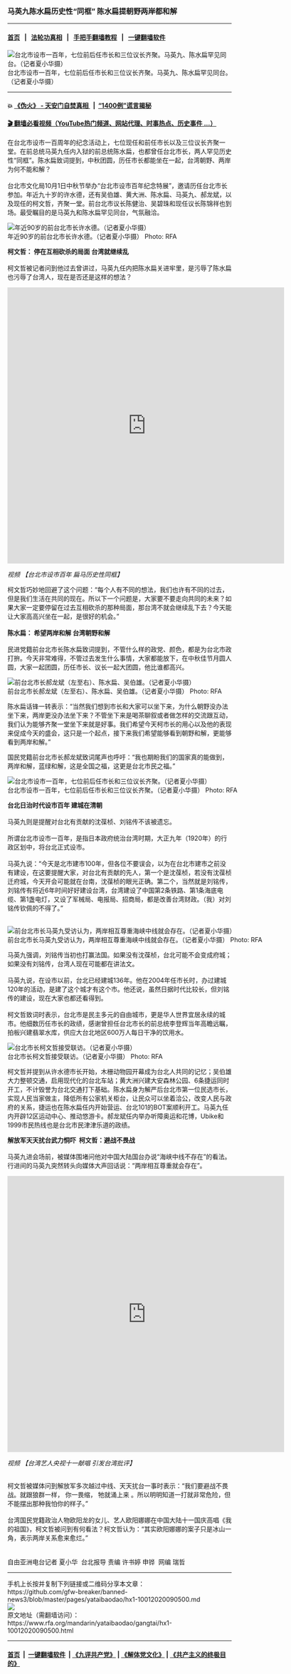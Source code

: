 ### 马英九陈水扁历史性“同框”  陈水扁提朝野两岸都和解
------------------------

#### [首页](https://github.com/gfw-breaker/banned-news3/blob/master/README.md) &nbsp;&nbsp;|&nbsp;&nbsp; [法轮功真相](https://github.com/begood0513/basic/blob/master/README.md)  &nbsp;&nbsp;|&nbsp;&nbsp; [手把手翻墙教程](https://github.com/gfw-breaker/guides/wiki)  &nbsp;&nbsp;|&nbsp;&nbsp; [一键翻墙软件](https://github.com/gfw-breaker/nogfw/blob/master/README.md)  



<div id="headerimg">
 <img alt="台北市设市一百年，七位前后任市长和三位议长齐聚。马英九、陈水扁罕见同台。（记者夏小华摄）" src="https://www.rfa.org/mandarin/yataibaodao/gangtai/hx1-10012020090500.html/1.jpeg/@@images/08aba33d-0e01-483a-8621-493342b90811.jpeg" title="台北市设市一百年，七位前后任市长和三位议长齐聚。马英九、陈水扁罕见同台。（记者夏小华摄）"/>
 <div id="headerimgcontents">
  <div id="headerimgcaption">
   <span>
    台北市设市一百年，七位前后任市长和三位议长齐聚。马英九、陈水扁罕见同台。（记者夏小华摄）
   </span>
   <!-- zoomattribute -->
  </div>
  <!-- headerimgcaption -->
 </div>
 <!-- headerimagecontents -->
</div>

<hr/>


#### 💥 [《伪火》 - 天安门自焚真相 ](http://158.247.195.190:10000/videos/blog/weihuo.html)&nbsp; |&nbsp; [“1400例”谎言揭秘  ](http://158.247.195.190:10000/videos/blog/jiexi1400.html)

#### [ 🎬  翻墙必看视频（YouTube热门频道、网站代理、时事热点、历史事件 ...）](https://github.com/gfw-breaker/links/blob/master/banned.md)

<div id="storytext">
 <div>
  <div class="slot_header">
  </div>
 </div>
 <p>
 </p>
 <p>
  在台北市设市一百周年的纪念活动上，七位现任和前任市长以及三位议长齐聚一堂。在前总统马英九任内入狱的前总统陈水扁，也都曾任台北市长，两人罕见历史性“同框”。陈水扁致词提到，中秋团圆，历任市长都能坐在一起，台湾朝野、两岸为何不能和解？
  <br/>
  <br/>
  台北市文化局10月1日中秋节举办“台北市设市百年纪念特展”，邀请历任台北市长参加。年近九十岁的许水德，还有吴伯雄、黄大洲、陈水扁、马英九、郝龙斌，以及现任的柯文哲，齐聚一堂。前台北市议长陈健治、吴碧珠和现任议长陈锦祥也到场。最受瞩目的是马英九和陈水扁罕见同台，气氛融洽。
 </p>
 <p>
 </p>
 <p>
  <div class="image-inline captioned" style="width:640px;">
   <div style="width:640px;">
    <img alt="年近90岁的前台北市长许水德。（记者夏小华摄）" src="https://www.rfa.org/mandarin/yataibaodao/gangtai/hx1-10012020090500.html/4.png" title="年近90岁的前台北市长许水德。（记者夏小华摄）"/>
   </div>
   <div class="image-caption">
    <span style="width:640px;">
     年近90岁的前台北市长许水德。（记者夏小华摄）
    </span>
    <span class="copyright">
     Photo: RFA
    </span>
   </div>
  </div>
 </p>
 <p>
 </p>
 <p>
 </p>
 <p>
  <b>
   柯文哲： 停在互相砍杀的局面 台湾就继续乱
  </b>
  <br/>
  <br/>
  柯文哲被记者问到他过去曾讲过，马英九任内把陈水扁关进牢里，是污辱了陈水扁也污辱了台湾人，现在是否还是这样的想法？
 </p>
 <p>
 </p>
 <p>
  <iframe frameborder="0" height="620" scrolling="no" src="https://www.facebook.com/plugins/video.php?href=https%3A%2F%2Fwww.facebook.com%2FRFAChinese%2Fvideos%2F3267048936749355%2F&amp;show_text=0&amp;width=622" width="622">
  </iframe>
 </p>
 <p>
  <i>
   视频
   <span class="hzawbc8m oo9gr5id knj5qynh a3bd9o3v jq4qci2q iv3no6db c8b282yb mau55g9w fe6kdd0r d3f4x2em aigsh9s9 nxhoafnm keod5gw0 a8c37x1j rrkovp55 c1et5uql qv66sw1b hpfvmrgz d2edcug0" dir="auto">
    【台北市设市百年 扁马历史性同框】
   </span>
  </i>
 </p>
 <p>
 </p>
 <p>
  柯文哲巧妙地回避了这个问题：“每个人有不同的想法，我们也许有不同的过去，但是我们生活在共同的现在。所以下一个问题是，大家要不要走向共同的未来？如果大家一定要停留在过去互相砍杀的那种局面，那台湾不就会继续乱下去？今天能让大家高高兴坐在一起，是很好的机会。”
  <br/>
  <br/>
  <b>
   陈水扁： 希望两岸和解 台湾朝野和解
  </b>
  <br/>
  <br/>
  民进党籍前台北市长陈水扁致词提到，不管什么样的政党、颜色，都是为台北市政打拚。今天非常难得，不管过去发生什么事情，大家都能放下，在中秋佳节月圆人圆，大家一起团圆，历任市长、议长一起大团圆，他比谁都高兴。
 </p>
 <p>
 </p>
 <p>
  <div class="image-inline captioned" style="width:640px;">
   <div style="width:640px;">
    <img alt="前台北市长郝龙斌（左至右）、陈水扁、吴伯雄。（记者夏小华摄）" src="https://www.rfa.org/mandarin/yataibaodao/gangtai/hx1-10012020090500.html/5.png" title="前台北市长郝龙斌（左至右）、陈水扁、吴伯雄。（记者夏小华摄）"/>
   </div>
   <div class="image-caption">
    <span style="width:640px;">
     前台北市长郝龙斌（左至右）、陈水扁、吴伯雄。（记者夏小华摄）
    </span>
    <span class="copyright">
     Photo: RFA
    </span>
   </div>
  </div>
 </p>
 <p>
  陈水扁话锋一转表示：“当然我们想到市长和大家可以坐下来，为什么朝野没办法坐下来，两岸更没办法坐下来？不管坐下来是喝茶聊叙或者做怎样的交流跟互动，我们认为能够齐聚一堂坐下来就是好事。我们希望今天柯市长的用心以及他的表现来促成今天的盛会，这只是一个起点，接下来我们希望能够看到朝野和解，更能够看到两岸和解。”
 </p>
 <p>
  国民党籍前台北市长郝龙斌致词尾声也呼吁：“我也期盼我们的国家真的能做到，两岸和解，蓝绿和解，这是全国之福，这更是台北市民之福。”
 </p>
 <p>
 </p>
 <p>
  <div class="image-inline captioned" style="width:640px;">
   <div style="width:640px;">
    <img alt="台北市设市一百年，七位前后任市长和三位议长齐聚。（记者夏小华摄）" src="https://www.rfa.org/mandarin/yataibaodao/gangtai/hx1-10012020090500.html/8.png" title="台北市设市一百年，七位前后任市长和三位议长齐聚。（记者夏小华摄）"/>
   </div>
   <div class="image-caption">
    <span style="width:640px;">
     台北市设市一百年，七位前后任市长和三位议长齐聚。（记者夏小华摄）
    </span>
    <span class="copyright">
     Photo: RFA
    </span>
   </div>
  </div>
 </p>
 <p>
  <b>
   台北日治时代设市百年 建城在清朝
  </b>
  <br/>
  <br/>
  马英九则是提醒对台北有贡献的沈葆桢、刘铭传不该被遗忘。
  <br/>
  <br/>
  所谓台北市设市一百年，是指日本政府统治台湾时期，大正九年（1920年）的行政区划中，将台北正式设市。
  <br/>
  <br/>
  马英九说：“今天是北市建市100年，但各位不要误会，以为在台北市建市之前没有建设，在这要提醒大家，对台北有贡献的先人，第一个是沈葆桢，若没有沈葆桢迁府城，今天开会可能就在台南，沈葆桢的眼光正确。第二个，当然就是刘铭传，刘铭传有将近6年时间好好建设台湾，台湾建设了中国第2条铁路、第1条海底电缆、第1盏电灯，又设了军械局、电报局、招商局，都是改善台湾财政。（我）对刘铭传钦佩的不得了。”
  <br/>
  <br/>
 </p>
 <p>
  <div class="image-inline captioned" style="width:640px;">
   <div style="width:640px;">
    <img alt="前台北市长马英九受访认为，两岸相互尊重海峡中线就会存在。（记者夏小华摄）" src="https://www.rfa.org/mandarin/yataibaodao/gangtai/hx1-10012020090500.html/7.jpeg" title="前台北市长马英九受访认为，两岸相互尊重海峡中线就会存在。（记者夏小华摄）"/>
   </div>
   <div class="image-caption">
    <span style="width:640px;">
     前台北市长马英九受访认为，两岸相互尊重海峡中线就会存在。（记者夏小华摄）
    </span>
    <span class="copyright">
     Photo: RFA
    </span>
   </div>
  </div>
 </p>
 <p>
  马英九强调，刘铭传当初也打赢法国。如果没有沈葆桢，台北可能不会变成府城；如果没有刘铭传，台湾人现在可能都在讲法文。
  <br/>
  <br/>
  马英九说，在设市以前，台北已经建城136年。他在2004年任市长时，办过建城120年的活动，是建了这个城才有这个市。他还说，虽然日据时代比较长，但刘铭传的建设，现在大家也都还看得到。
  <br/>
  <br/>
  柯文哲致词时表示，台北市是民主多元的自由城市，更是华人世界宜居永续的城市。他细数历任市长的政绩，感谢曾担任台北市长的前总统李登辉当年高瞻远瞩，拍板兴建翡翠水库，供应大台北地区600万人每日干净的饮用水。
 </p>
 <p>
 </p>
 <p>
  <div class="image-inline captioned" style="width:640px;">
   <div style="width:640px;">
    <img alt="台北市长柯文哲接受联访。（记者夏小华摄）" src="https://www.rfa.org/mandarin/yataibaodao/gangtai/hx1-10012020090500.html/2.png" title="台北市长柯文哲接受联访。（记者夏小华摄）"/>
   </div>
   <div class="image-caption">
    <span style="width:640px;">
     台北市长柯文哲接受联访。（记者夏小华摄）
    </span>
    <span class="copyright">
     Photo: RFA
    </span>
   </div>
  </div>
 </p>
 <p>
  柯文哲并提到从许水德市长开始，木栅动物园开幕成为台北人共同的记忆；吴伯雄大力整顿交通，启用现代化的台北车站；黄大洲兴建大安森林公园、6条捷运同时开工，不计毁誉为台北交通打下基础。陈水扁身为解严后台北市第一位民选市长，实现人民当家做主，降低所有公家机关柜台，让民众可以坐着洽公，改变人民与政府的关系，捷运也在陈水扁任内开始营运、台北101的BOT案顺利开工。马英九任内开辟12区运动中心、推动悠游卡。郝龙斌任内举办听障奥运和花博，Ubike和1999市民热线也是台北市民津津乐道的政绩。
 </p>
 <p>
  <b>
   解放军天天扰台武力恫吓  柯文哲：避战不畏战
  </b>
  <br/>
  <br/>
  马英九进会场前，被媒体围堵问他对中国大陆国台办说“海峡中线不存在”的看法。行进间的马英九突然转头向媒体大声回话说：“两岸相互尊重就会存在”。
 </p>
 <p>
 </p>
 <p>
  <iframe frameborder="0" height="620" scrolling="no" src="https://www.facebook.com/plugins/video.php?href=https%3A%2F%2Fwww.facebook.com%2FRFAChinese%2Fvideos%2F2708760476058724%2F&amp;show_text=0&amp;width=622" width="622">
  </iframe>
 </p>
 <p>
  <i>
   视频
   <span class="hzawbc8m oo9gr5id knj5qynh a3bd9o3v jq4qci2q iv3no6db c8b282yb mau55g9w fe6kdd0r d3f4x2em aigsh9s9 nxhoafnm keod5gw0 a8c37x1j rrkovp55 c1et5uql qv66sw1b hpfvmrgz d2edcug0" dir="auto">
    【台湾艺人央视十一献唱 引发台湾批评】
   </span>
  </i>
 </p>
 <p>
  <br/>
  柯文哲被媒体问到解放军多次越过中线、天天扰台一事时表示：“我们要避战不畏战。就跟狼群一样， 你一畏缩， 牠就涌上来 。所以明明知道一打就非常危险，但不能摆出那种我怕你的样子。”
  <br/>
  <br/>
  台湾国民党籍政治人物欧阳龙的女儿、艺人欧阳娜娜在中国大陆十一国庆高唱《我的祖国》，柯文哲被问到有何看法？柯文哲认为：“其实欧阳娜娜的案子只是冰山一角，表示两岸关系愈来愈烂。”
  <br/>
  <br/>
  <br/>
  自由亚洲电台记者 夏小华  台北报导 责编 许书婷 申铧  网编 瑞哲
 </p>
</div>

<hr/>
手机上长按并复制下列链接或二维码分享本文章：<br/>
https://github.com/gfw-breaker/banned-news3/blob/master/pages/yataibaodao/hx1-10012020090500.md <br/>
<a href='https://github.com/gfw-breaker/banned-news3/blob/master/pages/yataibaodao/hx1-10012020090500.md'><img src='https://github.com/gfw-breaker/banned-news3/blob/master/pages/yataibaodao/hx1-10012020090500.md.png'/></a> <br/>
原文地址（需翻墙访问）：https://www.rfa.org/mandarin/yataibaodao/gangtai/hx1-10012020090500.html


------------------------
#### [首页](https://github.com/gfw-breaker/banned-news3/blob/master/README.md) &nbsp;|&nbsp; [一键翻墙软件](https://github.com/gfw-breaker/nogfw/blob/master/README.md) &nbsp;| [《九评共产党》](https://github.com/gfw-breaker/9ping.md/blob/master/README.md#九评之一评共产党是什么) | [《解体党文化》](https://github.com/gfw-breaker/jtdwh.md/blob/master/README.md) | [《共产主义的终极目的》](https://github.com/gfw-breaker/gczydzjmd.md/blob/master/README.md)


<img src='http://gfw-breaker.win/banned-news3/pages/yataibaodao/hx1-10012020090500.md' width='0px' height='0px'/>